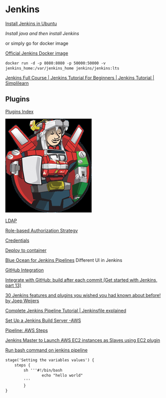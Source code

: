 #  Jenkins


[Install Jenkins in Ubuntu](https://www.jenkins.io/doc/book/installing/linux/#debianubuntu)

*Install java and then install Jenkins*

or simply go for docker image

[Official Jenkins Docker image](https://github.com/jenkinsci/docker/blob/master/README.md)

    docker run -d -p 8080:8080 -p 50000:50000 -v jenkins_home:/var/jenkins_home jenkins/jenkins:lts

[Jenkins Full Course | Jenkins Tutorial For Beginners | Jenkins Tutorial | Simplilearn](https://youtu.be/FX322RVNGj4)


## Plugins

[Plugins Index](https://plugins.jenkins.io/)

![](2020-12-18-13-23-05.png)



[LDAP](https://plugins.jenkins.io/ldap/)

[Role-based Authorization Strategy](https://plugins.jenkins.io/role-strategy/)


[Credentials](https://plugins.jenkins.io/credentials/)

[Deploy to container](https://plugins.jenkins.io/deploy/)

[Blue Ocean for Jenkins Pipelines](https://www.jenkins.io/projects/blueocean/)
    Different UI in Jenkins

[GitHub Integration](https://plugins.jenkins.io/github-pullrequest/)


[Integrate with GitHub: build after each commit (Get started with Jenkins, part 13)](https://youtu.be/Z3S2gMBUkBo)    

[30 Jenkins features and plugins you wished you had known about before! by Joep Weijers](https://youtu.be/6BIry0cepz4)

[Complete Jenkins Pipeline Tutorial | Jenkinsfile explained](https://youtu.be/7KCS70sCoK0)

[Set Up a Jenkins Build Server -AWS ](https://d1.awsstatic.com/Projects/P5505030/aws-project_Jenkins-build-server.pdf)

[Pipeline: AWS Steps](https://plugins.jenkins.io/pipeline-aws/)

[Jenkins Master to Launch AWS EC2 instances as Slaves using EC2 plugin](https://youtu.be/1XI9_4umWVk)
 
[Run bash command on jenkins pipeline](https://stackoverflow.com/questions/44330148/run-bash-command-on-jenkins-pipeline)

    stage('Setting the variables values') {
        steps {
            sh '''#!/bin/bash
                    echo "hello world" 
            '''
            }
    }
